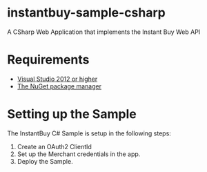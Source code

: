 instantbuy-sample-csharp
========================

A CSharp Web Application that implements the Instant Buy Web API


Requirements
=============

  * [Visual Studio 2012 or higher](http://msdn.microsoft.com/vstudio/)
  * [The NuGet package manager](http://nuget.org/)

Setting up the Sample
=====================

The InstantBuy C# Sample is setup in the following steps:

  1. Create an OAuth2 ClientId
  2. Set up the Merchant credentials in the app.
  3. Deploy the Sample.
